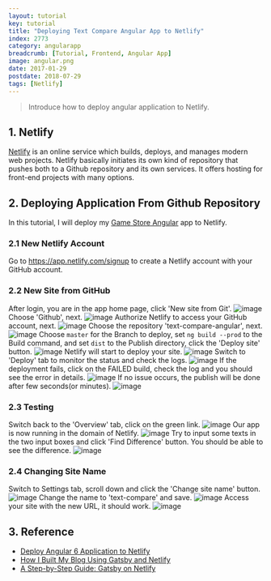 ```yaml
---
layout: tutorial
key: tutorial
title: "Deploying Text Compare Angular App to Netlify"
index: 2773
category: angularapp
breadcrumb: [Tutorial, Frontend, Angular App]
image: angular.png
date: 2017-01-29
postdate: 2018-07-29
tags: [Netlify]
---
```


> Introduce how to deploy angular application to Netlify.

## 1. Netlify
[Netlify](https://www.netlify.com/) is an online service which builds, deploys, and manages modern web projects.  Netlify basically initiates its own kind of repository that pushes both to a Github repository and its own services. It offers hosting for front-end projects with many options.

## 2. Deploying Application From Github Repository
In this tutorial, I will deploy my [Game Store Angular](https://github.com/jojozhuang/game-store-angular) app to Netlify.
### 2.1 New Netlify Account
Go to https://app.netlify.com/signup to create a Netlify account with your GitHub account.
### 2.2 New Site from GitHub
After login, you are in the app home page, click 'New site from Git'.
![image](/public/images/frontend/329/app.png)
Choose 'Github', next.
![image](/public/images/frontend/329/newsite.png)
Authorize Netlify to access your GitHub account, next.
![image](/public/images/frontend/329/authorize.png)
Choose the repository 'text-compare-angular', next.
![image](/public/images/frontend/329/repository.png)
Choose `master` for the Branch to deploy, set `ng build --prod` to the Build command, and set `dist` to the Publish directory, click the 'Deploy site' button.
![image](/public/images/frontend/329/options.png)
Netlify will start to deploy your site.
![image](/public/images/frontend/329/inprogress.png)
Switch to 'Deploy' tab to monitor the status and check the logs.
![image](/public/images/frontend/329/monitor.png)
If the deployment fails, click on the FAILED build, check the log and you should see the error in details.
![image](/public/images/frontend/329/errorlog.png)
If no issue occurs, the publish will be done after few seconds(or minutes).
![image](/public/images/frontend/329/published.png)
### 2.3 Testing
Switch back to the 'Overview' tab, click on the green link.
![image](/public/images/frontend/329/overview.png)
Our app is now running in the domain of Netlify.
![image](/public/images/frontend/329/diff.png)
Try to input some texts in the two input boxes and click 'Find Difference' button. You should be able to see the difference.
![image](/public/images/frontend/329/compare.png)
### 2.4 Changing Site Name
Switch to Settings tab, scroll down and click the 'Change site name' button.
![image](/public/images/frontend/329/settings.png)
Change the name to 'text-compare' and save.
![image](/public/images/frontend/329/changename.png)
Access your site with the new URL, it should work.
![image](/public/images/frontend/329/newname.png)

## 3. Reference
* [Deploy Angular 6 Application to Netlify](https://medium.com/@geeksamu/deploy-angular-6-application-to-netlify-60b39b9df61c)
* [How I Built My Blog Using Gatsby and Netlify](https://blog.pavsidhu.com/how-i-built-my-blog-using-gatsby-and-netlify/)
* [A Step-by-Step Guide: Gatsby on Netlify](https://www.netlify.com/blog/2016/02/24/a-step-by-step-guide-gatsby-on-netlify/)
